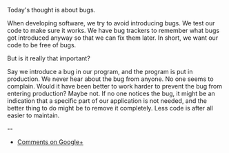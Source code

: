 Today's thought is about bugs.

When developing software, we try to avoid introducing bugs. We test our code to
make sure it works. We have bug trackers to remember what bugs got introduced
anyway so that we can fix them later. In short, we want our code to be free of
bugs.

But is it really that important?

Say we introduce a bug in our program, and the program is put in production.
We never hear about the bug from anyone. No one seems to complain. Would it
have been better to work harder to prevent the bug from entering production?
Maybe not. If no one notices the bug, it might be an indication that a specific
part of our application is not needed, and the better thing to do might be to
remove it completely. Less code is after all easier to maintain.

--

* [Comments on Google+](https://plus.google.com/u/0/112175093836850283531/posts/K4NZfne518N)
